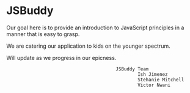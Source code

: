 # JSBuddy

Our goal here is to provide an introduction to JavaScript principles in a manner that is easy to grasp.

We are catering our application to kids on the younger spectrum. 

Will update as we progress in our epicness.

                                            JSBuddy Team
                                                    Ish Jimenez
                                                    Stehanie Mitchell
                                                    Victor Nwani
